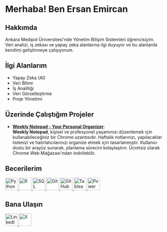 # Merhaba! Ben Ersan Emircan

## Hakkımda
Ankara Medipol Üniversitesi'nde Yönetim Bilişim Sistemleri öğrencisiyim. Veri analizi, iş zekası ve yapay zeka alanlarına ilgi duyuyor ve bu alanlarda kendimi geliştirmeye çalışıyorum.

## İlgi Alanlarım
- Yapay Zeka (AI)
- Veri Bilimi
- İş Analitiği
- Veri Görselleştirme
- Proje Yönetimi

## Üzerinde Çalıştığım Projeler
- **[Weekly Notepad - Your Personal Organizer](https://chromewebstore.google.com/detail/Weekly%20Notepad%20-%20Your%20Personal%20Organizer/amjlkabkndodobbpigfahkmapmbdkdih?hl=tr&utm_source=ext_sidebar)**:  
  **Weekly Notepad**, kişisel ve profesyonel yaşamınızı düzenlemek için kullanabileceğiniz bir Chrome uzantısıdır. Haftalık notlarınızı, yapılacaklar listenizi ve hatırlatıcılarınızı organize etmek için tasarlanmıştır. Kullanıcı dostu bir arayüz sunarak, planlama sürecini kolaylaştırır. Ücretsiz olarak Chrome Web Mağazası'ndan indirilebilir.

## Becerilerim

<a href="https://www.python.org/" target="_blank">
  <img src="https://cdn.jsdelivr.net/npm/simple-icons@v3/icons/python.svg" alt="Python" width="40" height="40"/>
</a>
<a href="https://www.r-project.org/" target="_blank">
  <img src="https://cdn.jsdelivr.net/npm/simple-icons@v3/icons/r.svg" alt="R" width="40" height="40"/>
</a>
<a href="https://www.mysql.com/" target="_blank">
  <img src="https://cdn.jsdelivr.net/npm/simple-icons@v3/icons/mysql.svg" alt="SQL" width="40" height="40"/>
</a>
<a href="https://git-scm.com/" target="_blank">
  <img src="https://cdn.jsdelivr.net/npm/simple-icons@v3/icons/git.svg" alt="Git" width="40" height="40"/>
</a>
<a href="https://github.com/" target="_blank">
  <img src="https://cdn.jsdelivr.net/npm/simple-icons@v3/icons/github.svg" alt="GitHub" width="40" height="40"/>
</a>
<a href="https://www.tableau.com/" target="_blank">
  <img src="https://cdn.jsdelivr.net/npm/simple-icons@v3/icons/tableau.svg" alt="Tableau" width="40" height="40"/>
</a>
<a href="https://powerbi.microsoft.com/" target="_blank">
  <img src="https://cdn.jsdelivr.net/npm/simple-icons@v3/icons/powerbi.svg" alt="Power BI" width="40" height="40"/>
</a>

## Bana Ulaşın

<a href="https://www.linkedin.com/in/emircankula/" target="_blank">
  <img src="https://cdn.jsdelivr.net/npm/simple-icons@v3/icons/linkedin.svg" alt="LinkedIn" width="40" height="40"/>
</a>
<a href="https://x.com/emorcan06" target="_blank">
  <img src="https://cdn.jsdelivr.net/npm/simple-icons@v3/icons/x.svg" alt="X" width="40" height="40"/>
</a>
